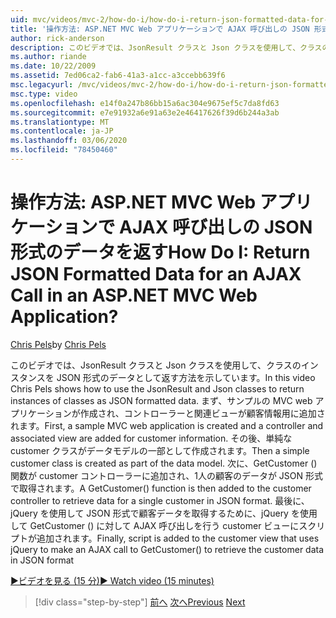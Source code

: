 ```yaml
---
uid: mvc/videos/mvc-2/how-do-i/how-do-i-return-json-formatted-data-for-an-ajax-call-in-an-aspnet-mvc-web-application
title: '操作方法: ASP.NET MVC Web アプリケーションで AJAX 呼び出しの JSON 形式のデータを返す | Microsoft Docs'
author: rick-anderson
description: このビデオでは、JsonResult クラスと Json クラスを使用して、クラスのインスタンスを JSON 形式のデータとして返す方法を示しています。 最初のサンプル MVC web appl.exe...
ms.author: riande
ms.date: 10/22/2009
ms.assetid: 7ed06ca2-fab6-41a3-a1cc-a3ccebb639f6
msc.legacyurl: /mvc/videos/mvc-2/how-do-i/how-do-i-return-json-formatted-data-for-an-ajax-call-in-an-aspnet-mvc-web-application
msc.type: video
ms.openlocfilehash: e14f0a247b86bb15a6ac304e9675ef5c7da8fd63
ms.sourcegitcommit: e7e91932a6e91a63e2e46417626f39d6b244a3ab
ms.translationtype: MT
ms.contentlocale: ja-JP
ms.lasthandoff: 03/06/2020
ms.locfileid: "78450460"
---
```

# <a name="how-do-i-return-json-formatted-data-for-an-ajax-call-in-an-aspnet-mvc-web-application"></a><span data-ttu-id="c7956-105">操作方法: ASP.NET MVC Web アプリケーションで AJAX 呼び出しの JSON 形式のデータを返す</span><span class="sxs-lookup"><span data-stu-id="c7956-105">How Do I: Return JSON Formatted Data for an AJAX Call in an ASP.NET MVC Web Application?</span></span>

<span data-ttu-id="c7956-106">[Chris Pels](https://twitter.com/chrispels)</span><span class="sxs-lookup"><span data-stu-id="c7956-106">by [Chris Pels](https://twitter.com/chrispels)</span></span>

<span data-ttu-id="c7956-107">このビデオでは、JsonResult クラスと Json クラスを使用して、クラスのインスタンスを JSON 形式のデータとして返す方法を示しています。</span><span class="sxs-lookup"><span data-stu-id="c7956-107">In this video Chris Pels shows how to use the JsonResult and Json classes to return instances of classes as JSON formatted data.</span></span> <span data-ttu-id="c7956-108">まず、サンプルの MVC web アプリケーションが作成され、コントローラーと関連ビューが顧客情報用に追加されます。</span><span class="sxs-lookup"><span data-stu-id="c7956-108">First, a sample MVC web application is created and a controller and associated view are added for customer information.</span></span> <span data-ttu-id="c7956-109">その後、単純な customer クラスがデータモデルの一部として作成されます。</span><span class="sxs-lookup"><span data-stu-id="c7956-109">Then a simple customer class is created as part of the data model.</span></span> <span data-ttu-id="c7956-110">次に、GetCustomer () 関数が customer コントローラーに追加され、1人の顧客のデータが JSON 形式で取得されます。</span><span class="sxs-lookup"><span data-stu-id="c7956-110">A GetCustomer() function is then added to the customer controller to retrieve data for a single customer in JSON format.</span></span> <span data-ttu-id="c7956-111">最後に、jQuery を使用して JSON 形式で顧客データを取得するために、jQuery を使用して GetCustomer () に対して AJAX 呼び出しを行う customer ビューにスクリプトが追加されます。</span><span class="sxs-lookup"><span data-stu-id="c7956-111">Finally, script is added to the customer view that uses jQuery to make an AJAX call to GetCustomer() to retrieve the customer data in JSON format</span></span>

[<span data-ttu-id="c7956-112">&#9654;ビデオを見る (15 分)</span><span class="sxs-lookup"><span data-stu-id="c7956-112">&#9654; Watch video (15 minutes)</span></span>](https://channel9.msdn.com/Blogs/ASP-NET-Site-Videos/how-do-i-return-json-formatted-data-for-an-ajax-call-in-an-aspnet-mvc-web-application)

> [!div class="step-by-step"]
> <span data-ttu-id="c7956-113">[前へ](aspnet-mvc-how-10-minute-technical-video-for-developers.md)
> [次へ](how-do-i-work-with-data-in-aspnet-mvc-partial-views.md)</span><span class="sxs-lookup"><span data-stu-id="c7956-113">[Previous](aspnet-mvc-how-10-minute-technical-video-for-developers.md)
[Next](how-do-i-work-with-data-in-aspnet-mvc-partial-views.md)</span></span>
